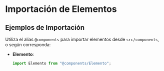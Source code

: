 # Importación de Elementos

## Ejemplos de Importación

Utiliza el alias `@components` para importar elementos desde `src/components`, o según corresponda:

- **Elemento**:
  ```javascript
  import Elemento from "@components/Elemento";
  ```
